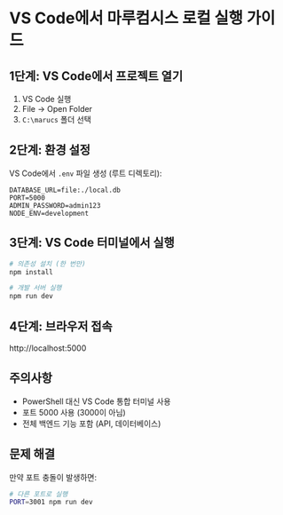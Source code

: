 # VS Code에서 마루컴시스 로컬 실행 가이드

## 1단계: VS Code에서 프로젝트 열기
1. VS Code 실행
2. File → Open Folder
3. `C:\marucs` 폴더 선택

## 2단계: 환경 설정
VS Code에서 `.env` 파일 생성 (루트 디렉토리):
```
DATABASE_URL=file:./local.db
PORT=5000
ADMIN_PASSWORD=admin123
NODE_ENV=development
```

## 3단계: VS Code 터미널에서 실행
```bash
# 의존성 설치 (한 번만)
npm install

# 개발 서버 실행
npm run dev
```

## 4단계: 브라우저 접속
http://localhost:5000

## 주의사항
- PowerShell 대신 VS Code 통합 터미널 사용
- 포트 5000 사용 (3000이 아님)
- 전체 백엔드 기능 포함 (API, 데이터베이스)

## 문제 해결
만약 포트 충돌이 발생하면:
```bash
# 다른 포트로 실행
PORT=3001 npm run dev
```
